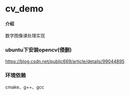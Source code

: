 # cv_demo

#### 介绍
数字图像课处理实现

### ubuntu下安装opencv(侵删)
https://blog.csdn.net/public669/article/details/99044895

### 环境依赖
cmake、g++、gcc